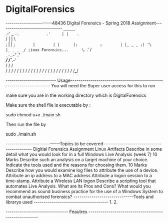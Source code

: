 # DigitalForensics
-----------------------48436 Digital Forensics - Spring 2018 Assignment-------------------------------
     ______              
         .-'   _ `-.           
       .'     | |    `.         
      /       | |     \        
     ;        | |      ;`       
     |        | |      |;         
     ;        | |_ _ _ ;|
     '\       |_ _ _ _/ ;inux Forensics...     
      \`.           .' /        
       `.`-._____.-' .'         
         / /`_____.-'           
        / / /                   
       / / /
      / / /
     / / /
    / / /
   / / /
  / / /
 / / /
/ / /
\/_/

------------------------- Usage--------------------------------------------------------------------
You will need the Super user access for this to run

make sure you are in the working directory which is DigitalForensics

Make sure the shell file is executable by :

sudo chmod u+x ./main.sh

Then run the file by

sudo ./main.sh


---------------------------Topics to be covered------------------------------------------
Digitial Forensics Assignment Linux Artifacts
Describe in some detail what you would look for in a full Windows Live Analysis (week 7) 10 Marks
Describe such an analysis on a target machine of your choice.  Indicate the tools used and the
reasons for choosing them. 10 Marks
Describe how you would examine log files to attribute the use of a device.
Attribute an ip address to a MAC address
Attribute a logon session to a time-stamp.
Attribute a Wireless LAN logon
Describe a scripting tool that automates Live Analysis. What are its Pros and Cons?
What would you recommend as sound business practice for the use of a Windows System to combat
unauthorised forensics?
------------------------------Tools and librarys used -------------------------------------
1.
2.








------------------------------- Feautres -----------------------------------------------------
